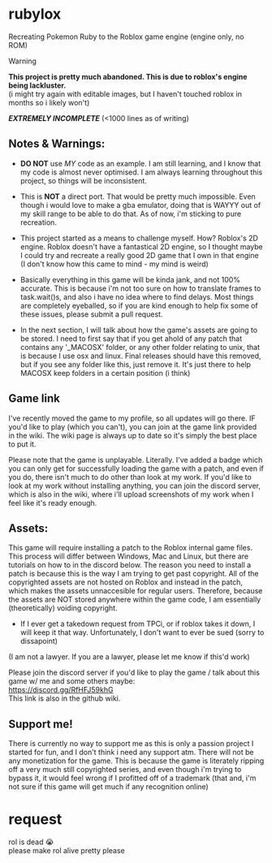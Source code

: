 # rubylox
Recreating Pokemon Ruby to the Roblox game engine (engine only, no ROM)  

> [!WARNING]
> **This project is pretty much abandoned. This is due to roblox's engine being lackluster.**  
> (i might try again with editable images, but I haven't touched roblox in months so i likely won't)     
  
***EXTREMELY INCOMPLETE*** (<1000 lines as of writing)

## Notes & Warnings:
 - **DO NOT** use *MY* code as an example. I am still learning, and I know that my code is almost never optimised.
I am always learning throughout this project, so things will be inconsistent.

 - This is **NOT** a direct port. That would be pretty much impossible. Even though i would love to make a gba emulator, doing that is WAYYY out of my skill range to be able to do that. As of now, i'm sticking to pure recreation. 

 - This project started as a means to challenge myself. How? Roblox's 2D engine. Roblox doesn't have a fantastical 2D engine, so I thought maybe I could try and recreate a really good 2D game that I own in that engine (I don't know how this came to mind - my mind is weird)

 - Basically everything in this game will be kinda jank, and not 100% accurate. This is because i'm not too sure on how to translate frames to task.wait()s, and also i have no idea where to find delays. Most things are completely eyeballed, so if you are kind enough to help fix some of these issues, please submit a pull request.

 - In the next section, I will talk about how the game's assets are going to be stored. I need to first say that if you get ahold of any patch that contains any '_MACOSX' folder, or any other folder relating to unix, that is because I use osx and linux. Final releases should have this removed, but if you see any folder like this, just remove it. It's just there to help MACOSX keep folders in a certain position (i think)

## Game link
I've recently moved the game to my profile, so all updates will go there.
IF you'd like to play (which you can't), you can join at the game link provided in the wiki. The wiki page is always up to date so it's simply the best place to put it.

Please note that the game is unplayable. Literally. I've added a badge which you can only get for successfully loading the game with a patch, and even if you do, there isn't much to do other than look at my work. If you'd like to look at my work without installing anything, you can join the discord server, which is also in the wiki, where i'll upload screenshots of my work when I feel like it's ready enough.

## Assets:
This game will require installing a patch to the Roblox internal game files. This process will differ between Windows, Mac and Linux, but there are tutorials on how to in the discord below.
The reason you need to install a patch is because this is the way I am trying to get past copyright. All of the copyrighted assets are not hosted on Roblox and instead in the patch, which makes the assets unnaccesible for regular users. Therefore, because the assets are NOT stored anywhere within the game code, I am essentially (theoretically) voiding copyright.

 - If I ever get a takedown request from TPCi, or if roblox takes it down, I will keep it that way. Unfortunately, I don't want to ever be sued (sorry to dissapoint)

(I am not a lawyer. If you are a lawyer, please let me know if this'd work)

Please join the discord server if you'd like to play the game / talk about this game w/ me and some others maybe:  
https://discord.gg/RfHFJ59khG  
This link is also in the github wiki.  

## Support me!
There is currently no way to support me as this is only a passion project I started for fun, and I don't think i need any support atm.
There will not be any monetization for the game. This is because the game is literately ripping off a very much still copyrighted series, and even though i'm trying to bypass it, it would feel wrong if I profitted off of a trademark (that and, i'm not sure if this game will get much if any recognition online)



# request
rol is dead :sob:  
please make rol alive pretty please
